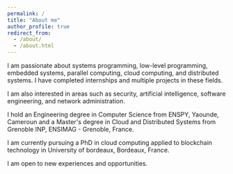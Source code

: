 ```yaml
---
permalink: /
title: "About me"
author_profile: true
redirect_from: 
  - /about/
  - /about.html
---
```


I am passionate about systems programming, low-level programming, embedded systems, parallel computing, cloud computing, and distributed systems. I have completed internships and multiple projects in these fields.

I am also interested in areas such as security, artificial intelligence, software engineering, and network administration.

I hold an Engineering degree in Computer Science from ENSPY, Yaounde, Cameroun and a Master's degree in Cloud and Distributed Systems from Grenoble INP, ENSIMAG - Grenoble, France. 

I am currently pursuing a PhD in cloud computing applied to blockchain technology in University of bordeaux, Bordeaux, France.

I am open to new experiences and opportunities.